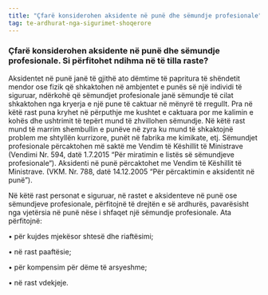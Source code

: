 ```yaml
---
title: "Çfarë konsiderohen aksidente në punë dhe sëmundje profesionale"
tag: te-ardhurat-nga-sigurimet-shoqerore
---
```


### Çfarë konsiderohen aksidente në punë dhe sëmundje profesionale. Si përfitohet ndihma në të tilla raste?
Aksidentet në punë janë të gjithë ato dëmtime të papritura të shëndetit mendor ose fizik që shkaktohen në ambjentet e punës së një individi të siguruar, ndërkohë që sëmundjet profesionale janë sëmundje të cilat shkaktohen nga kryerja e një pune të caktuar në mënyrë të rregullt. Pra në këtë rast puna kryhet në përputhje me kushtet e caktuara por me kalimin e kohës dhe ushtrimit të tepërt mund të zhvillohen sëmundje. Në këtë rast mund të marrim shembullin e punëve në zyra ku mund të shkaktojnë problem me shtyllën kurrizore, punët në fabrika me kimikate, etj. 
Sëmundjet profesionale përcaktohen më saktë me Vendim të Këshillit të Ministrave (Vendimi  Nr. 594, datë 1.7.2015 “Për miratimin e listës së sëmundjeve profesionale“). Aksidenti në punë përcaktohet me Vendim të Këshillit të Ministrave. (VKM. Nr. 788, datë 14.12.2005 “Për përcaktimin e aksidentit në punë”).

Në këtë rast personat e siguruar, në rastet e aksidenteve në punë ose sëmundjeve profesionale, përfitojnë të drejtën e së ardhurës, pavarësisht nga vjetërsia në punë nëse i shfaqet një sëmundje profesionale. Ata përfitojnë:  

•	për kujdes mjekësor shtesë dhe riaftësimi; 

•	në rast paaftësie;

•	për kompensim për dëme të arsyeshme;

•	në rast vdekjeje.
